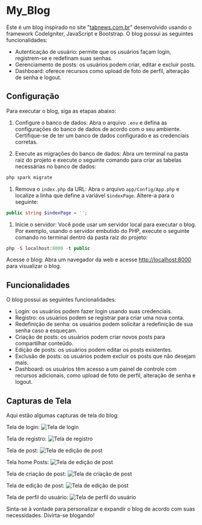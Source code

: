 # My_Blog

Este é um blog inspirado no site "[tabnews.com.br](https://www.tabnews.com.br/)" desenvolvido usando o framework CodeIgniter, JavaScript e Bootstrap. O blog possui as seguintes funcionalidades:

- Autenticação de usuário: permite que os usuários façam login, registrem-se e redefinam suas senhas.
- Gerenciamento de posts: os usuários podem criar, editar e excluir posts.
- Dashboard: oferece recursos como upload de foto de perfil, alteração de senha e logout.

## Configuração

Para executar o blog, siga as etapas abaixo:

1. Configure o banco de dados: Abra o arquivo `.env` e defina as configurações do banco de dados de acordo com o seu ambiente. Certifique-se de ter um banco de dados configurado e as credenciais corretas.

2. Execute as migrações do banco de dados: Abra um terminal na pasta raiz do projeto e execute o seguinte comando para criar as tabelas necessárias no banco de dados:

```php
php spark migrate

```

1. Remova o `index.php` da URL: Abra o arquivo `app/Config/App.php` e localize a linha que define a variável `$indexPage`. Altere-a para o seguinte:

```php
public string $indexPage = '';

```

1. Inicie o servidor: Você pode usar um servidor local para executar o blog. Por exemplo, usando o servidor embutido do PHP, execute o seguinte comando no terminal dentro da pasta raiz do projeto:

```php
php -S localhost:8000 -t public

```

Acesse o blog: Abra um navegador da web e acesse [http://localhost:8000](http://localhost:8000) para visualizar o blog.

## Funcionalidades

O blog possui as seguintes funcionalidades:

- Login: os usuários podem fazer login usando suas credenciais.
- Registro: os usuários podem se registrar para criar uma nova conta.
- Redefinição de senha: os usuários podem solicitar a redefinição de sua senha caso a esqueçam.
- Criação de posts: os usuários podem criar novos posts para compartilhar conteúdo.
- Edição de posts: os usuários podem editar os posts existentes.
- Exclusão de posts: os usuários podem excluir os posts que não desejam mais.
- Dashboard: os usuários têm acesso a um painel de controle com recursos adicionais, como upload de foto de perfil, alteração de senha e logout.

## Capturas de Tela

Aqui estão algumas capturas de tela do blog:

Tela de login:
![Tela de login](https://github.com/tarcisiodev1/Blog-Dashboard-Ci4/assets/111070575/532ab174-b634-465c-8343-d33bcab56c40)

Tela de registro:
![Tela de registro](https://github.com/tarcisiodev1/Blog-Dashboard-Ci4/assets/111070575/6cb035d4-1702-4bff-823b-0c54a0297038)

Tela de post:
![Tela de edição de post](https://github.com/tarcisiodev1/Blog-Dashboard-Ci4/assets/111070575/7f879d74-358b-4d5f-b741-afe48fc80b48)

Tela home Posts:
![Tela de edição de post](https://github.com/tarcisiodev1/Blog-Dashboard-Ci4/assets/111070575/62224d9c-b3f1-42b3-a627-0c9eda365b56)

Tela de criação de post:
![Tela de criação de post](https://github.com/tarcisiodev1/Blog-Dashboard-Ci4/assets/111070575/62224d9c-b3f1-42b3-a627-0c9eda365b56)

Tela de edição de post:
![Tela de edição de post](https://github.com/tarcisiodev1/Blog-Dashboard-Ci4/assets/111070575/db3712c1-8bdd-4a18-b6eb-e61e584b9283)

Tela de perfil do usuário:
![Tela de perfil do usuário](https://github.com/tarcisiodev1/Blog-Dashboard-Ci4/assets/111070575/52f6e736-f39c-4d9c-bcfe-9284c417f04d)

Sinta-se à vontade para personalizar e expandir o blog de acordo com suas necessidades. Divirta-se blogando!
